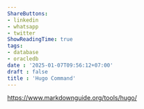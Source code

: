 ```yaml
---
ShareButtons:
- linkedin
- whatsapp
- twitter
ShowReadingTime: true
tags:
- database
- oracledb
date : '2025-01-07T09:56:12+07:00'
draft : false
title : 'Hugo Command'
---
```




https://www.markdownguide.org/tools/hugo/
